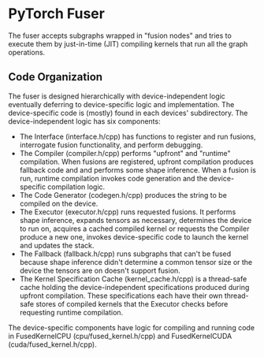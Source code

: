 # PyTorch Fuser

The fuser accepts subgraphs wrapped in "fusion nodes" and tries to execute them by just-in-time (JIT) compiling kernels that run all the graph operations. 

## Code Organization

The fuser is designed hierarchically with device-independent logic eventually deferring to device-specific logic and implementation. The device-specific code is (mostly) found in each devices' subdirectory. The device-independent logic has six components:

* The Interface (interface.h/cpp) has functions to register and run fusions, interrogate fusion functionality, and perform debugging. 
* The Compiler (compiler.h/cpp) performs "upfront" and "runtime" compilation. When fusions are registered, upfront compilation produces fallback code and and performs some shape inference. When a fusion is run, runtime compilation invokes code generation and the device-specific compilation logic. 
* The Code Generator (codegen.h/cpp) produces the string to be compiled on the device.
* The Executor (executor.h/cpp) runs requested fusions. It performs shape inference, expands tensors as necessary, determines the device to run on, acquires a cached compiled kernel or requests the Compiler produce a new one, invokes device-specific code to launch the kernel and updates the stack.
* The Fallback (fallback.h/cpp) runs subgraphs that can't be fused because shape inference didn't determine a common tensor size or the device the tensors are on doesn't support fusion.
* The Kernel Specification Cache (kernel_cache.h/cpp) is a thread-safe cache holding the device-independent specifications produced during upfront compilation. These specifications each have their own thread-safe stores of compiled kernels that the Executor checks before requesting runtime compilation.

The device-specific components have logic for compiling and running code in FusedKernelCPU (cpu/fused_kernel.h/cpp) and FusedKernelCUDA (cuda/fused_kernel.h/cpp). 
